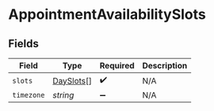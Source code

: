 # AppointmentAvailabilitySlots


## Fields

| Field                                         | Type                                          | Required                                      | Description                                   |
| --------------------------------------------- | --------------------------------------------- | --------------------------------------------- | --------------------------------------------- |
| `slots`                                       | [DaySlots](../../models/shared/dayslots.md)[] | :heavy_check_mark:                            | N/A                                           |
| `timezone`                                    | *string*                                      | :heavy_minus_sign:                            | N/A                                           |